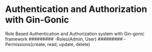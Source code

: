 # Authentication and Authorization with Gin-Gonic

Role Based Authentication and Authorization system with Gin-gonic framework
#########
-Roles(Admin, User)
#########
-Permissions(create, read, update, delete)
